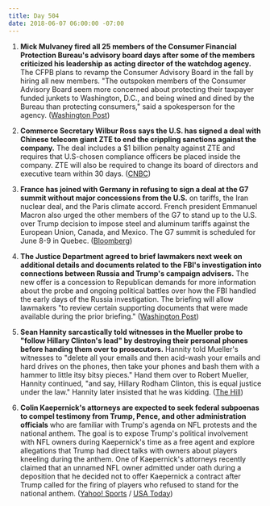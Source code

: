 ```yaml
---
title: Day 504
date: 2018-06-07 06:00:00 -07:00
---
```


1. **Mick Mulvaney fired all 25 members of the Consumer Financial Protection Bureau's advisory board days after some of the members criticized his leadership as acting director of the watchdog agency.** The CFPB plans to revamp the Consumer Advisory Board in the fall by hiring all new members. "The outspoken members of the Consumer Advisory Board seem more concerned about protecting their taxpayer funded junkets to Washington, D.C., and being wined and dined by the Bureau than protecting consumers," said a spokesperson for the agency. ([Washington Post](https://www.washingtonpost.com/news/business/wp/2018/06/06/mick-mulvaney-fires-members-of-cfpb-advisory-board/?utm_source=reddit.com&utm_term=.6aa6939c1451))

2. **Commerce Secretary Wilbur Ross says the U.S. has signed a deal with Chinese telecom giant ZTE to end the crippling sanctions against the company.** The deal includes a $1 billion penalty against ZTE and requires that U.S-chosen compliance officers be placed inside the company. ZTE will also be required to change its board of directors and executive team within 30 days. ([CNBC](https://www.cnbc.com/2018/06/07/commerce-secretary-wilbur-ross-the-us-strikes-a-deal-with-zte.html))

3. **France has joined with Germany in refusing to sign a deal at the G7 summit without major concessions from the U.S.** on tariffs, the Iran nuclear deal, and the Paris climate accord. French president Emmanuel Macron also urged the other members of the G7 to stand up to the U.S. over Trump decision to impose steel and aluminum tariffs against the European Union, Canada, and Mexico. The G7 summit is scheduled for June 8-9 in Quebec. ([Bloomberg](https://www.bloomberg.com/news/articles/2018-06-07/france-said-to-warn-trump-that-it-will-not-sign-a-g-7-statement))

4. **The Justice Department agreed to brief lawmakers next week on additional details and documents related to the FBI's investigation into connections between Russia and Trump's campaign advisers.** The new offer is a concession to Republican demands for more information about the probe and ongoing political battles over how the FBI handled the early days of the Russia investigation. The briefing will allow lawmakers "to review certain supporting documents that were made available during the prior briefing." ([Washington Post](https://www.washingtonpost.com/world/national-security/justice-department-offers-lawmakers-new-material-on-fbis-russia-investigation/2018/06/07/e562b8d2-6a37-11e8-bf8c-f9ed2e672adf_story.html?utm_term=.fcc787b405e3))

5. **Sean Hannity sarcastically told witnesses in the Mueller probe to "follow Hillary Clinton's lead" by destroying their personal phones before handing them over to prosecutors.** Hannity told Mueller's witnesses to "delete all your emails and then acid-wash your emails and hard drives on the phones, then take your phones and bash them with a hammer to little itsy bitsy pieces." Hand them over to Robert Mueller, Hannity continued, "and say, Hillary Rodham Clinton, this is equal justice under the law." Hannity later insisted that he was kidding. ([The Hill](http://thehill.com/homenews/media/391115-hannity-advises-witnesses-in-mueller-probe-smash-their-phones-to-little-itsy))

6. **Colin Kaepernick's attorneys are expected to seek federal subpoenas to compel testimony from Trump, Pence, and other administration officials** who are familiar with Trump's agenda on NFL protests and the national anthem. The goal is to expose Trump's political involvement with NFL owners during Kaepernick's time as a free agent and explore allegations that Trump had direct talks with owners about players kneeling during the anthem. One of Kaepernick's attorneys recently claimed that an unnamed NFL owner admitted under oath during a deposition that he decided not to offer Kaepernick a contract after Trump called for the firing of players who refused to stand for the national anthem. ([Yahoo! Sports](https://sports.yahoo.com/sources-colin-kaepernicks-legal-team-expected-subpoena-president-trump-case-nfl-115914523.html) / [USA Today](https://www.usatoday.com/story/sports/nfl/2018/05/30/colin-kaepernick-lawyer-nfl-owner-changed-mind-after-trump-comments/658356002/))